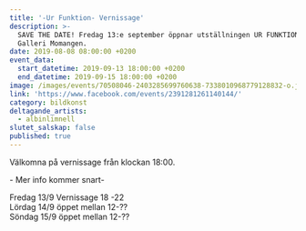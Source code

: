 ```yaml
---
title: '-Ur Funktion- Vernissage'
description: >-
  SAVE THE DATE! Fredag 13:e september öppnar utställningen UR FUNKTION på
  Galleri Momangen.
date: 2019-08-08 08:00:00 +0200
event_data:
  start_datetime: 2019-09-13 18:00:00 +0200
  end_datetime: 2019-09-15 18:00:00 +0200
image: /images/events/70508046-2403285699760638-7338010968779128832-o.jpg
link: 'https://www.facebook.com/events/2391281261140144/'
category: bildkonst
deltagande_artists:
  - albinlimnell
slutet_salskap: false
published: true
---
```


V&auml;lkomna p&aring; vernissage fr&aring;n klockan 18:00.

\- Mer info kommer snart-

Fredag 13/9 Vernissage 18 -22<br>Lördag 14/9 öppet mellan 12-??<br>Söndag 15/9 öppet mellan 12-??

&nbsp;